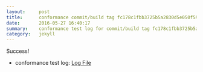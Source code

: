 ```yaml
---
layout:     post
title:      conformance commit/build tag fc178c1fbb3725b5a2830d5e050f59dafe1ecde2
date:       2016-05-27 16:40:17
summary:    conformance test log for commit/build tag fc178c1fbb3725b5a2830d5e050f59dafe1ecde2.
category:   jekyll
---
```


Success!

- conformance test log: [Log File](http://s3-us-west-2.amazonaws.com/kraken-e2e-logs/conformance/kraken_fc178c1fbb3725b5a2830d5e050f59dafe1ecde2/build-log.txt)
